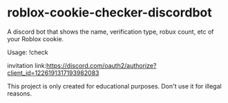 # roblox-cookie-checker-discordbot

A discord bot that shows the name, verification type, robux count, etc of your Roblox cookie.

Usage: !check <cookie>

invitation link:https://discord.com/oauth2/authorize?client_id=1226191317193982083

This project is only created for educational purposes. Don't use it for illegal reasons.
